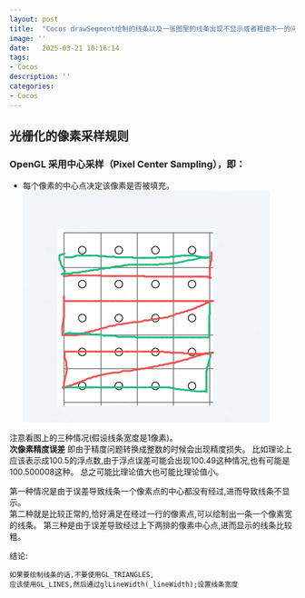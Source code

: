 ```yaml
---
layout: post
title:  "Cocos drawSegment绘制的线条以及一张图里的线条出现不显示或者粗细不一的问题"
image: ''
date:   2025-03-21 10:16:14
tags:
- Cocos
description: ''
categories: 
- Cocos
---
```


## 光栅化的像素采样规则
### OpenGL 采用中心采样（Pixel Center Sampling），即：
* 每个像素的中心点决定该像素是否被填充。
![图片](..\assets\img\cocos\drawline.png)

注意看图上的三种情况(假设线条宽度是1像素)。  
**次像素精度误差**
即由于精度问题转换成整数的时候会出现精度损失。
比如理论上应该表示成100.5的浮点数,由于浮点误差可能会出现100.49这种情况,也有可能是100.500008这种。
总之可能比理论值大也可能比理论值小。


第一种情况是由于误差导致线条一个像素点的中心都没有经过,进而导致线条不显示。  
第二种就是比较正常的,恰好满足在经过一行的像素点,可以绘制出一条一个像素宽的线条。
第三种是由于误差导致经过上下两排的像素中心点,进而显示的线条比较粗。

结论:
```
如果要绘制线条的话,不要使用GL_TRIANGLES,
应该使用GL_LINES,然后通过glLineWidth(_lineWidth);设置线条宽度
```
